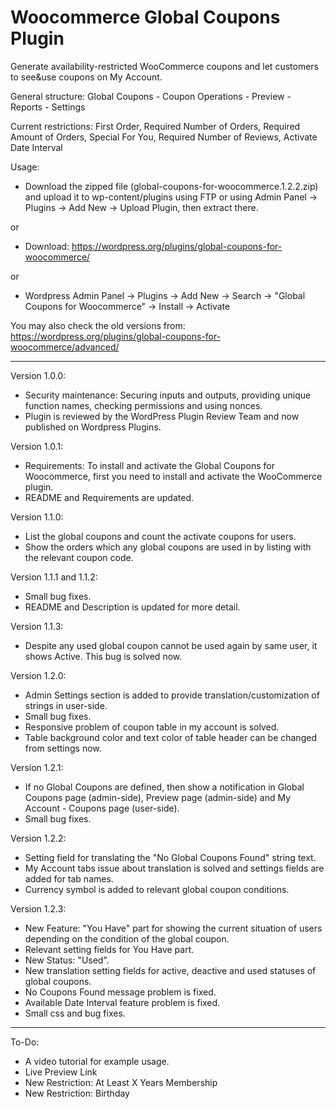 # Woocommerce Global Coupons Plugin

Generate availability-restricted WooCommerce coupons and let customers to see&use coupons on My Account.

General structure: Global Coupons - Coupon Operations - Preview - Reports - Settings

Current restrictions: First Order, Required Number of Orders, Required Amount of Orders, Special For You, Required Number of Reviews, Activate Date Interval

Usage: 

- Download the zipped file (global-coupons-for-woocommerce.1.2.2.zip) and upload it to wp-content/plugins using FTP or using Admin Panel -> Plugins -> Add New -> Upload Plugin, then extract there. 

or

- Download: https://wordpress.org/plugins/global-coupons-for-woocommerce/ 

or

- Wordpress Admin Panel -> Plugins -> Add New -> Search -> "Global Coupons for Woocommerce" -> Install -> Activate


You may also check the old versions from: https://wordpress.org/plugins/global-coupons-for-woocommerce/advanced/

-----

Version 1.0.0:

- Security maintenance: Securing inputs and outputs, providing unique function names, checking permissions and using nonces.
- Plugin is reviewed by the WordPress Plugin Review Team and now published on Wordpress Plugins.

Version 1.0.1:

- Requirements: To install and activate the Global Coupons for Woocommerce, first you need to install and activate the WooCommerce plugin.
- README and Requirements are updated.

Version 1.1.0:

- List the global coupons and count the activate coupons for users.
- Show the orders which any global coupons are used in by listing with the relevant coupon code.

Version 1.1.1 and 1.1.2:

- Small bug fixes.
- README and Description is updated for more detail.

Version 1.1.3:

- Despite any used global coupon cannot be used again by same user, it shows Active. This bug is solved now.

Version 1.2.0:

- Admin Settings section is added to provide translation/customization of strings in user-side.
- Small bug fixes.
- Responsive problem of coupon table in my account is solved.
- Table background color and text color of table header can be changed from settings now.

Version 1.2.1:

- If no Global Coupons are defined, then show a notification in Global Coupons page (admin-side), Preview page (admin-side) and My Account - Coupons page (user-side).
- Small bug fixes.

Version 1.2.2:
- Setting field for translating the "No Global Coupons Found" string text.
- My Account tabs issue about translation is solved and settings fields are added for tab names.
- Currency symbol is added to relevant global coupon conditions.

Version 1.2.3:
- New Feature: "You Have" part for showing the current situation of users depending on the condition of the global coupon.
- Relevant setting fields for You Have part.
- New Status: "Used".
- New translation setting fields for active, deactive and used statuses of global coupons.
- No Coupons Found message problem is fixed.
- Available Date Interval feature problem is fixed.
- Small css and bug fixes.

-----

To-Do: 
- A video tutorial for example usage.
- Live Preview Link
- New Restriction: At Least X Years Membership
- New Restriction: Birthday
